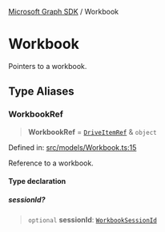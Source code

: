 [Microsoft Graph SDK](README.md) / Workbook

# Workbook

Pointers to a workbook.

## Type Aliases

### WorkbookRef

> **WorkbookRef** = [`DriveItemRef`](DriveItem-1.md#driveitemref) & `object`

Defined in: [src/models/Workbook.ts:15](https://github.com/Future-Secure-AI/microsoft-graph/blob/main/src/models/Workbook.ts#L15)

Reference to a workbook.

#### Type declaration

##### sessionId?

> `optional` **sessionId**: [`WorkbookSessionId`](WorkbookSession.md#workbooksessionid)
